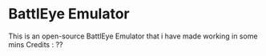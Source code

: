# BattlEye Emulator

This is an open-source BattlEye Emulator that i have made working in some mins
Credits : ??

